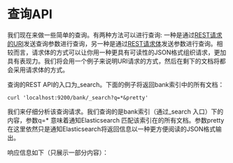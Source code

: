 # 查询API

我们现在来做一些简单的查询。有两种方法可以进行查询: 一种是通过[REST请求的URI](/search-apis/uri-search.md)发送查询参数进行查询，另一种是通过[REST请求体](/search-apis/request-body-search/README.md)发送参数进行查询。相较而言，请求体的方式可以让你用一种更具有可读性的JSON格式组织请求，更加具有表现力。我们将会用一个例子来说明URI请求的方式，然后在剩下的文档将都会采用请求体的方式。

查询的REST API的入口为\_search。下面的例子将返回bank索引中的所有文档：

```
curl 'localhost:9200/bank/_search?q=*&pretty'
```

我们来仔细分析该查询请求。我们查询的是bank索引（通过\_search 入口）下的内容，参数q=\* 意味着通知Elasticsearch 匹配该索引在的所有文档。参数pretty在这里依然只是通知Elasticsearch将返回信息以一种更方便阅读的JSON格式输出。

响应信息如下（只展示一部分内容）：



